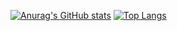 <!--- - 👋 Hi, I’m @LyuboSokolov
- 👀 I’m interested in ...
- 🌱 I’m currently learning ...
- 💞️ I’m looking to collaborate on ...
- 📫 How to reach me ...
--->
<!---
LyuboSokolov/LyuboSokolov is a ✨ special ✨ repository because its `README.md` (this file) appears on your GitHub profile.
You can click the Preview link to take a look at your changes.
--->


[![Anurag's GitHub stats](https://github-readme-stats.vercel.app/api?username=LyuboSokolov)](https://github.com/anuraghazra/github-readme-stats)
[![Top Langs](https://github-readme-stats.vercel.app/api/top-langs/?username=LyuboSokolov)](https://github.com/anuraghazra/github-readme-stats)
